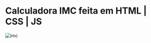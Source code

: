 # Calculadora IMC feita em HTML | CSS | JS
 ![imc](https://user-images.githubusercontent.com/96443031/163049831-43744447-35f8-4cfb-a78a-b7e516984ce9.gif)

